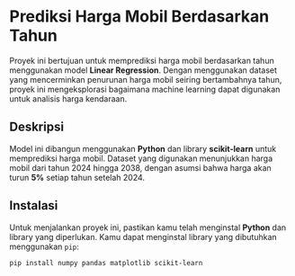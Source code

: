 # Prediksi Harga Mobil Berdasarkan Tahun

Proyek ini bertujuan untuk memprediksi harga mobil berdasarkan tahun menggunakan model **Linear Regression**. Dengan menggunakan dataset yang mencerminkan penurunan harga mobil seiring bertambahnya tahun, proyek ini mengeksplorasi bagaimana machine learning dapat digunakan untuk analisis harga kendaraan.

## Deskripsi
Model ini dibangun menggunakan **Python** dan library **scikit-learn** untuk memprediksi harga mobil. Dataset yang digunakan menunjukkan harga mobil dari tahun 2024 hingga 2038, dengan asumsi bahwa harga akan turun **5%** setiap tahun setelah 2024.

## Instalasi
Untuk menjalankan proyek ini, pastikan kamu telah menginstal **Python** dan library yang diperlukan. Kamu dapat menginstal library yang dibutuhkan menggunakan `pip`:

```bash
pip install numpy pandas matplotlib scikit-learn
